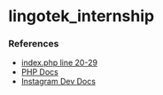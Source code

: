 # lingotek_internship

### References

* [index.php line 20-29](https://stackoverflow.com/questions/33302442/get-info-from-external-api-url-using-php)
* [PHP Docs](http://us3.php.net/docs.php)
* [Instagram Dev Docs](https://www.instagram.com/developer/)